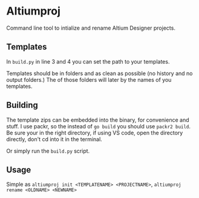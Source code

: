 # Altiumproj 


Command line tool to intialize and rename Altium Designer projects.

## Templates
In `build.py` in line 3 and 4 you can set the path to your templates.

Templates should be in folders and as clean as possible (no history and no output folders.) The of those folders will later by the names of you templates.


## Building
The template zips can be embedded into the binary, for convenience and stuff. I use packr, so the instead of `go build` you should use `packr2 build`. Be sure your in the right directory, if using VS code, open the directory directly, don't cd into it in the terminal.

Or simply run the `build.py` script.

## Usage
Simple as `altiumproj init <TEMPLATENAME> <PROJECTNAME>`, `altiumproj rename <OLDNAME> <NEWNAME>`
